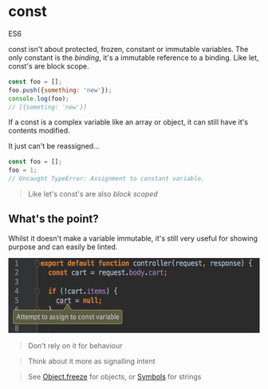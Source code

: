 # const

<div class="spec es6">ES6</div>


const isn't about protected, frozen, constant or immutable variables. The only constant is the *binding*, it's a immutable reference to a binding. Like let, const's are block scope.

```javascript
const foo = [];
foo.push({something: 'new'});
console.log(foo);
// [{someting: 'new'}]
```

If a const is a complex variable like an array or object, it can still have it's contents modified.

It just can't be reassigned...

```javascript
const foo = [];
foo = 1;
// Uncaught TypeError: Assignment to constant variable.
```

> Like let's const's are also *block scoped*

## What's the point?
Whilst it doesn't make a variable immutable, it's still very useful for showing purpose and can easily be linted.

<img src="/img/const-error.png" height="150" />

> Don't rely on it for behaviour

> Think about it more as signalling intent

> See [Object.freeze](https://developer.mozilla.org/en/docs/Web/JavaScript/Reference/Global_Objects/Object/freeze) for objects, or [Symbols](https://developer.mozilla.org/en-US/docs/Web/JavaScript/Reference/Global_Objects/Symbol) for strings
